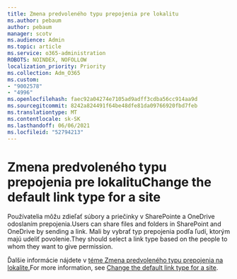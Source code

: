```yaml
---
title: Zmena predvoleného typu prepojenia pre lokalitu
ms.author: pebaum
author: pebaum
manager: scotv
ms.audience: Admin
ms.topic: article
ms.service: o365-administration
ROBOTS: NOINDEX, NOFOLLOW
localization_priority: Priority
ms.collection: Adm_O365
ms.custom:
- "9002578"
- "4996"
ms.openlocfilehash: faec92a04274e7105ad9adff3cdba56cc914aa9d
ms.sourcegitcommit: 8242a824491f64be48dfe81da09766920fbd7feb
ms.translationtype: MT
ms.contentlocale: sk-SK
ms.lasthandoff: 06/06/2021
ms.locfileid: "52794213"
---
```

# <a name="change-the-default-link-type-for-a-site"></a><span data-ttu-id="fc5c3-102">Zmena predvoleného typu prepojenia pre lokalitu</span><span class="sxs-lookup"><span data-stu-id="fc5c3-102">Change the default link type for a site</span></span>

<span data-ttu-id="fc5c3-103">Používatelia môžu zdieľať súbory a priečinky v SharePointe a OneDrive odoslaním prepojenia.</span><span class="sxs-lookup"><span data-stu-id="fc5c3-103">Users can share files and folders in SharePoint and OneDrive by sending a link.</span></span> <span data-ttu-id="fc5c3-104">Mali by vybrať typ prepojenia podľa ľudí, ktorým majú udeliť povolenie.</span><span class="sxs-lookup"><span data-stu-id="fc5c3-104">They should select a link type based on the people to whom they want to give permission.</span></span>

<span data-ttu-id="fc5c3-105">Ďalšie informácie nájdete v [téme Zmena predvoleného typu prepojenia na lokalite.](/sharepoint/change-default-sharing-link)</span><span class="sxs-lookup"><span data-stu-id="fc5c3-105">For more information, see [Change the default link type for a site](/sharepoint/change-default-sharing-link).</span></span>
